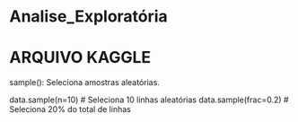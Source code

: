 # Analise_Exploratória

# ARQUIVO KAGGLE

sample(): Seleciona amostras aleatórias.

data.sample(n=10)  # Seleciona 10 linhas aleatórias
data.sample(frac=0.2)  # Seleciona 20% do total de linhas


